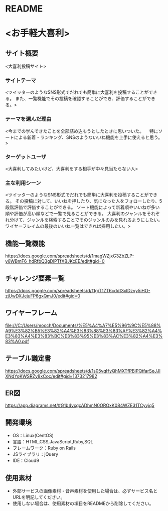 # README

# <お手軽大喜利>

## サイト概要
<大喜利投稿サイト>

### サイトテーマ
<ツイッターのようなSNS形式でだれでも簡単に大喜利を投稿することができる。
また、一覧機能でその投稿を確認することができ、評価することができる。>

### テーマを選んだ理由
<今までの学んできたことを全部詰め込もうとしたときに思いついた。
　特にソートによる新着・ランキング、SNSのようないいね機能を上手に使えると思う。>

### ターゲットユーザ
<大喜利してみたいけど、大喜利をする相手が中々見当たらない人>

### 主な利用シーン
<ツイッターのようなSNS形式でだれでも簡単に大喜利を投稿することができる。
その投稿に対して、いいねを押したり、気になった人をフォローしたり、5段階評価で評価することができる。
ソート機能によって新着順やいいねが多い順や評価が高い順などで一覧で見ることができる。
大喜利のジャンルをそれぞれ分けて、ジャンルを検索することでそのジャンルのみを見れるようにしたい。
ワイヤーフレイムの最後のいいね一覧はできれば採用したい。>

## 機能一覧機能
<https://docs.google.com/spreadsheets/d/1magWZjxG3ZbZLP-y6WBmF6_hdRfbQ3gDlPTfXBJKcEE/edit#gid=0>

## チャレンジ要素一覧
<https://docs.google.com/spreadsheets/d/11gjT1ZT6cddt3xIDzvy5iHO-zjUwDXJejuFP6gxQmJ0/edit#gid=0>

## ワイヤーフレーム
<file:///C:/Users/mocch/Documents/%E5%A4%A7%E5%96%9C%E5%88%A9%E3%82%B5%E3%82%A4%E3%83%88%E3%83%AF%E3%82%A4%E3%83%A4%E3%83%BC%E3%83%95%E3%83%AC%E3%82%A4%E3%83%A0.pdf>

## テーブル議定書
<https://docs.google.com/spreadsheets/d/1s05vqHyQhMXTfPBiPQtfarSeJJlXNdYoKWSRZy8xCoc/edit#gid=1373217982>

## ER図
<https://app.diagrams.net/#G1b4vxgcADhmN0OROxK084WZE31TCyvjq5>

## 開発環境
- OS：Linux(CentOS)
- 言語：HTML,CSS,JavaScript,Ruby,SQL
- フレームワーク：Ruby on Rails
- JSライブラリ：jQuery
- IDE：Cloud9

## 使用素材
- 外部サービスの画像素材・音声素材を使用した場合は、必ずサービス名とURLを明記してください。
- 使用しない場合は、使用素材の項目をREADMEから削除してください。